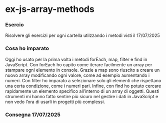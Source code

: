 # ex-js-array-methods

### Esercio
 Risolvere gli esercizi per ogni cartella utilzzando i metodi visti il 17/07/2025

 ### Cosa ho imparato 

Oggi ho usato per la prima volta i metodi forEach, map, filter e find in JavaScript. Con forEach ho capito come iterare facilmente un array per stampare ogni elemento in console. Grazie a map sono riuscito a creare un nuovo array modificando ogni valore, come ad esempio aumentando i numeri. Con filter ho imparato a selezionare solo gli elementi che rispettano una certa condizione, come i numeri pari. Infine, con find  ho potuto cercare rapidamente un elemento specifico all’interno di un array di oggetti. Questi strumenti mi hanno fatto sentire più sicuro nel gestire i dati in JavaScript e non vedo l’ora di usarli in progetti più complessi. 

 ### Consegna 17/07/2025

